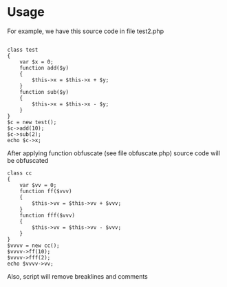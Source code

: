 
Usage
=====

For example, we have this source code in file test2.php

<pre><code>
class test
{
	var $x = 0;
	function add($y)
	{
		$this->x = $this->x + $y;		
	}
	function sub($y)
	{
		$this->x = $this->x - $y;		
	}
}
$c = new test();
$c->add(10);
$c->sub(2);
echo $c->x;
</code></pre>

After applying function obfuscate (see file obfuscate.php) 
source code will be obfuscated

<pre><code>class cc
{
	var $vv = 0;
	function ff($vvv)
	{
		$this->vv = $this->vv + $vvv;		
	}
	function fff($vvv)
	{
		$this->vv = $this->vv - $vvv;		
	}
}
$vvvv = new cc();
$vvvv->ff(10);
$vvvv->fff(2);
echo $vvvv->vv;
</code></pre>

Also, script will remove breaklines and comments